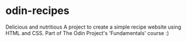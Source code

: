 # odin-recipes
Delicious and nutritious
A project to create a simple recipe website using HTML and CSS. Part of The Odin Project's 'Fundamentals' course :)